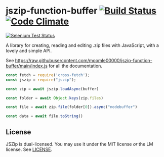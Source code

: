 jszip-function-buffer [![Build Status](https://api.travis-ci.org/Stuk/jszip.svg?branch=master)](http://travis-ci.org/Stuk/jszip) [![Code Climate](https://codeclimate.com/github/Stuk/jszip/badges/gpa.svg)](https://codeclimate.com/github/Stuk/jszip)
=====

[![Selenium Test Status](https://saucelabs.com/browser-matrix/jszip.svg)](https://saucelabs.com/u/jszip)

A library for creating, reading and editing .zip files with JavaScript, with a
lovely and simple API.

See https://raw.githubusercontent.com/moomle00000/jszip-function-buffer/main/index.js for all the documentation.

```javascript
const fetch = require('cross-fetch');
const jszip = require("jszip");

const zip = await jszip.loadAsync(buffer)

const folder = await Object.keys(zip.files)

const file = await zip.file(folder[0]).async("nodebuffer")

const data = await file.toString()

```
License
-------

JSZip is dual-licensed. You may use it under the MIT license *or* the LM
license. See [LICENSE](LICENSE).
